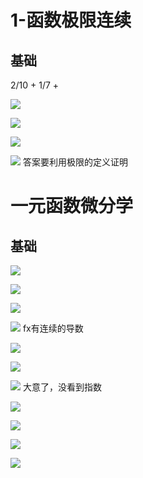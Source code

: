 # 1-函数极限连续

## 基础

2/10 + 1/7 + 

![](https://pic-1257412153.cos.ap-nanjing.myqcloud.com/images/2023%2F07%2F14%2F20230714153811-51466d.png)

![](https://pic-1257412153.cos.ap-nanjing.myqcloud.com/images/2023%2F07%2F14%2F20230714153821-6e65b1.png)

![](https://pic-1257412153.cos.ap-nanjing.myqcloud.com/images/2023%2F07%2F14%2F20230714154246-4b85c0.png)

![](https://pic-1257412153.cos.ap-nanjing.myqcloud.com/images/2023%2F07%2F14%2F20230714155427-9bddd4.png)
答案要利用极限的定义证明

# 一元函数微分学

## 基础

![](https://pic-1257412153.cos.ap-nanjing.myqcloud.com/images/2023%2F07%2F14%2F20230714193841-62d555.png)

![](https://pic-1257412153.cos.ap-nanjing.myqcloud.com/images/2023%2F07%2F14%2F20230714194144-bb5b07.png)

![](https://pic-1257412153.cos.ap-nanjing.myqcloud.com/images/2023%2F07%2F14%2F20230714194331-7cfc4b.png)

![](https://pic-1257412153.cos.ap-nanjing.myqcloud.com/images/2023%2F07%2F14%2F20230714194535-20ae45.png)
fx有连续的导数

![](https://pic-1257412153.cos.ap-nanjing.myqcloud.com/images/2023%2F07%2F14%2F20230714194650-230b76.png)

![](https://pic-1257412153.cos.ap-nanjing.myqcloud.com/images/2023%2F07%2F14%2F20230714195744-d3ad30.png)

![](https://pic-1257412153.cos.ap-nanjing.myqcloud.com/images/2023%2F07%2F14%2F20230714200232-56c7c1.png)
大意了，没看到指数

![](https://pic-1257412153.cos.ap-nanjing.myqcloud.com/images/2023%2F07%2F14%2F20230714200443-363e9c.png)

![](https://pic-1257412153.cos.ap-nanjing.myqcloud.com/images/2023%2F07%2F14%2F20230714200541-bc2a08.png)

![](https://pic-1257412153.cos.ap-nanjing.myqcloud.com/images/2023%2F07%2F14%2F20230714200817-310d27.png)

![](https://pic-1257412153.cos.ap-nanjing.myqcloud.com/images/2023%2F07%2F14%2F20230714202146-d31946.png)
